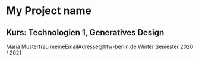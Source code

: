 # My Project name

## Kurs: Technologien 1, Generatives Design

Maria Musterfrau
meineEmailAdresse@htw-berlin.de
Winter Semester 2020 / 2021